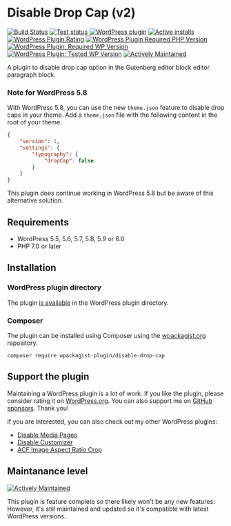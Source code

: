 # Disable Drop Cap (v2)

[![Build Status](https://img.shields.io/github/workflow/status/joppuyo/disable-drop-cap-v2/Build?logo=github)](https://github.com/joppuyo/disable-drop-cap-v2/actions)
[![Test status](https://img.shields.io/github/workflow/status/joppuyo/disable-drop-cap-v2/Test?label=tests&logo=github)](https://github.com/joppuyo/disable-drop-cap-v2/actions)
[![WordPress plugin](https://img.shields.io/wordpress/plugin/v/disable-drop-cap?logo=wordpress)](https://wordpress.org/plugins/disable-drop-cap/)
[![Active installs](https://img.shields.io/wordpress/plugin/installs/disable-drop-cap.svg?logo=wordpress)](https://wordpress.org/plugins/disable-drop-cap/advanced/)
[![WordPress Plugin Rating](https://img.shields.io/wordpress/plugin/stars/disable-drop-cap?logo=wordpress)](https://wordpress.org/plugins/disable-drop-cap/#reviews)
[![WordPress Plugin Required PHP Version](https://img.shields.io/wordpress/plugin/required-php/disable-drop-cap)](https://wordpress.org/plugins/disable-drop-cap/)
[![WordPress Plugin: Required WP Version](https://img.shields.io/wordpress/plugin/wp-version/disable-drop-cap?label=required&logo=wordpress)](https://wordpress.org/plugins/disable-drop-cap/)
[![WordPress Plugin: Tested WP Version](https://img.shields.io/badge/dynamic/json?label=tested&logo=wordpress&prefix=v&color=green&query=%24.tested&url=https%3A%2F%2Fapi.wordpress.org%2Fplugins%2Finfo%2F1.0%2Fdisable-drop-cap.json)](https://wordpress.org/plugins/disable-drop-cap/)
[![Actively Maintained](https://img.shields.io/badge/Maintenance%20Level-Actively%20Maintained-green.svg)](https://gist.github.com/cheerfulstoic/d107229326a01ff0f333a1d3476e068d)

A plugin to disable drop cap option in the Gutenberg editor block editor paragraph block.

### Note for WordPress 5.8

With WordPress 5.8, you can use the new `theme.json` feature to disable drop caps in your theme. Add a `theme.json` file with the following content in the root of your theme.

```json
{
    "version": 1,
    "settings": {
        "typography": {
            "dropCap": false
        }
    }
}
```

This plugin does continue working in WordPress 5.8 but be aware of this alternative solution.

## Requirements

* WordPress 5.5, 5.6, 5.7, 5.8, 5.9 or 6.0
* PHP 7.0 or later

## Installation

### WordPress plugin directory

The plugin [is available](https://wordpress.org/plugins/disable-drop-cap/) in the WordPress plugin directory.

### Composer

The plugin can be installed using Composer using the [wpackagist.org](https://wpackagist.org/) repository.

```
composer require wpackagist-plugin/disable-drop-cap
```

## Support the plugin

Maintaining a WordPress plugin is a lot of work. If you like the plugin, please consider rating it on [WordPress.org](https://wordpress.org/support/plugin/disable-drop-cap/reviews/#new-post). You can also support me on [GitHub sponsors](https://github.com/sponsors/joppuyo). Thank you!

If you are interested, you can also check out my other WordPress plugins:

* [Disable Media Pages](https://wordpress.org/plugins/disable-media-pages/)
* [Disable Customizer](https://wordpress.org/plugins/customizer-disabler/)
* [ACF Image Aspect Ratio Crop](https://wordpress.org/plugins/acf-image-aspect-ratio-crop/)

## Maintanance level

[![Actively Maintained](https://img.shields.io/badge/Maintenance%20Level-Actively%20Maintained-green.svg)](https://gist.github.com/cheerfulstoic/d107229326a01ff0f333a1d3476e068d)

This plugin is feature complete so there likely won't be any new features. However, it's still maintained and updated so it's compatible with latest WordPress versions.
